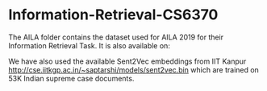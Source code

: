 # Information-Retrieval-CS6370

The AILA folder contains the dataset used for AILA 2019 for their Information Retrieval Task.
It is also available on:

We have also used the available Sent2Vec embeddings from IIT Kanpur
http://cse.iitkgp.ac.in/~saptarshi/models/sent2vec.bin
which are trained on 53K Indian supreme case documents.
